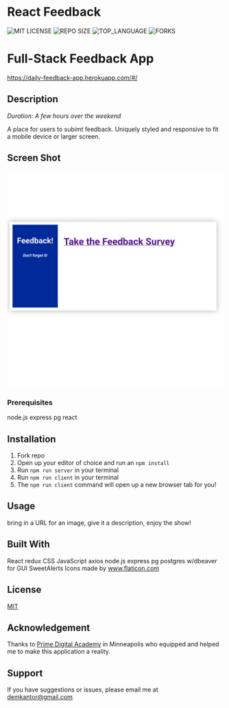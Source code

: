 # React Feedback


![MIT LICENSE](https://img.shields.io/github/license/scottbromander/the_marketplace.svg?style=flat-square)
![REPO SIZE](https://img.shields.io/github/repo-size/scottbromander/the_marketplace.svg?style=flat-square)
![TOP_LANGUAGE](https://img.shields.io/github/languages/top/scottbromander/the_marketplace.svg?style=flat-square)
![FORKS](https://img.shields.io/github/forks/scottbromander/the_marketplace.svg?style=social)

# Full-Stack Feedback App
https://daily-feedback-app.herokuapp.com/#/

## Description

_Duration: A few hours over the weekend_

A place for users to subimt feedback.
Uniquely styled and responsive to fit a mobile device or larger screen.

## Screen Shot
![Screenshot](/public/images/screenshot.png?raw=true "Welcome Screen")

### Prerequisites

node.js
express
pg
react


## Installation

1. Fork repo
2. Open up your editor of choice and run an `npm install`
3. Run `npm run server` in your terminal
4. Run `npm run client` in your terminal
5. The `npm run client` command will open up a new browser tab for you!

## Usage
bring in a URL for an image, give it a description, enjoy the show!

## Built With
React
redux
CSS
JavaScript
axios
node.js
express
pg
postgres w/dbeaver for GUI
SweetAlerts
Icons made by www.flaticon.com

## License
[MIT](https://choosealicense.com/licenses/mit/)

## Acknowledgement
Thanks to [Prime Digital Academy](www.primeacademy.io) in Minneapolis who equipped and helped me to make this application a reality.

## Support
If you have suggestions or issues, please email me at [demkantor@gmail.com](www.google.com)

